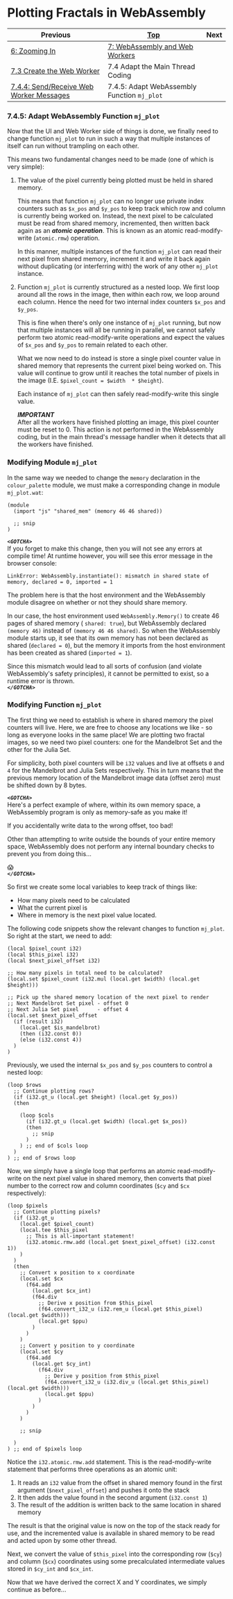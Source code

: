 # Plotting Fractals in WebAssembly

| Previous | [Top](/chriswhealy/plotting-fractals-in-webassembly) | Next
|---|---|---
| [6: Zooming In](/chriswhealy/FractalWASM/06%20Zoom%20Image/) | [7: WebAssembly and Web Workers](/chriswhealy/FractalWASM/07%20Web%20Workers/)  |
| [7.3 Create the Web Worker](/chriswhealy/FractalWASM/07%20Web%20Workers/03/) | 7.4 Adapt the Main Thread Coding |
| [7.4.4: Send/Receive Web Worker Messages](/chriswhealy/FractalWASM/07%20Web%20Workers/04/04/) | 7.4.5: Adapt WebAssembly Function `mj_plot` |

### 7.4.5: Adapt WebAssembly Function `mj_plot`

Now that the UI and Web Worker side of things is done, we finally need to change function `mj_plot` to run in such a way that multiple instances of itself can run without trampling on each other.

This means two fundamental changes need to be made (one of which is very simple):

1. The value of the pixel currently being plotted must be held in shared memory.

   This means that function `mj_plot` can no longer use private index counters such as `$x_pos` and `$y_pos` to keep track which row and column is currently being worked on.
   Instead, the next pixel to be calculated must be read from shared memory, incremented, then written back again as an ***atomic operation***.
   This is known as an atomic read-modify-write (`atomic.rmw`) operation.

   In this manner, multiple instances of the function `mj_plot` can read their next pixel from shared memory, increment it and write it back again without duplicating (or interferring with) the work of any other `mj_plot` instance.

1. Function `mj_plot` is currently structured as a nested loop.
   We first loop around all the rows in the image, then within each row, we loop around each column.
   Hence the need for two internal index counters `$x_pos` and `$y_pos`.

   This is fine when there's only one instance of `mj_plot` running, but now that multiple instances will all be running in parallel, we cannot safely perform two atomic read-modify-write operations and expect the values of `$x_pos` and `$y_pos` to remain related to each other.

   What we now need to do instead is store a single pixel counter value in shared memory that represents the current pixel being worked on.
   This value will continue to grow until it reaches the total number of pixels in the image (I.E. `$pixel_count = $width  * $height`).

   Each instance of `mj_plot` can then safely read-modify-write this single value.

   ***IMPORTANT***<br>
   After all the workers have finished plotting an image, this pixel counter must be reset to 0.
   This action is not performed in the WebAssembly coding, but in the main thread's message handler when it detects that all the workers have finished.

### Modifying Module `mj_plot`

In the same way we needed to change the `memory` declaration in the `colour_palette` module, we must make a corresponding change in module `mj_plot.wat`:

```wast
(module
  (import "js" "shared_mem" (memory 46 46 shared))

  ;; snip
)
```

***`<GOTCHA>`***<br>
If you forget to make this change, then you will not see any errors at compile time!
At runtime however, you will see this error message in the browser console:

```
LinkError: WebAssembly.instantiate(): mismatch in shared state of memory, declared = 0, imported = 1
```

The problem here is that the host environment and the WebAssembly module disagree on whether or not they should share memory.

In our case, the host environment used `WebAssembly.Memory()` to create 46 pages of shared memory ( `shared: true`), but WebAssembly declared `(memory 46)` instead of `(memory 46 46 shared)`.
So when the WebAssembly module starts up, it see that its own memory has not been declared as shared (`declared = 0`), but the memory it imports from the host environment has been created as shared (`imported = 1`).

Since this mismatch would lead to all sorts of confusion (and violate WebAssembly's safety principles), it cannot be permitted to exist, so a runtime error is thrown.<br>
***`</GOTCHA>`***


### Modifying Function `mj_plot`

The first thing we need to establish is where in shared memory the pixel counters will live.
Here, we are free to choose any locations we like - so long as everyone looks in the same place!
We are plotting two fractal images, so we need two pixel counters: one for the Mandelbrot Set and the other for the Julia Set.

For simplicity, both pixel counters will be `i32` values and live at offsets `0` and `4` for the Mandelbrot and Julia Sets respectively.
This in turn means that the previous memory location of the Mandelbrot image data (offset zero) must be shifted down by 8 bytes.

***`<GOTCHA>`***<br>
Here's a perfect example of where, within its own memory space, a WebAssembly program is only as memory-safe as you make it!

If you accidentally write data to the wrong offset, too bad!

Other than attempting to write outside the bounds of your entire memory space, WebAssembly does not perform any internal boundary checks to prevent you from doing this...

😱<br>
***`</GOTCHA>`***

So first we create some local variables to keep track of things like:

* How many pixels need to be calculated
* What the current pixel is
* Where in memory is the next pixel value located.

The following code snippets show the relevant changes to function `mj_plot`.
So right at the start, we need to add:

```wast
(local $pixel_count i32)
(local $this_pixel i32)
(local $next_pixel_offset i32)

;; How many pixels in total need to be calculated?
(local.set $pixel_count (i32.mul (local.get $width) (local.get $height)))

;; Pick up the shared memory location of the next pixel to render
;; Next Mandelbrot Set pixel - offset 0
;; Next Julia Set pixel      - offset 4
(local.set $next_pixel_offset
  (if (result i32)
    (local.get $is_mandelbrot)
    (then (i32.const 0))
    (else (i32.const 4))
  )
)
```

Previously, we used the internal `$x_pos` and `$y_pos` counters to control a nested loop:

```wast
(loop $rows
  ;; Continue plotting rows?
  (if (i32.gt_u (local.get $height) (local.get $y_pos))
  (then

    (loop $cols
      (if (i32.gt_u (local.get $width) (local.get $x_pos))
      (then
        ;; snip
      )
    ) ;; end of $cols loop
  )
) ;; end of $rows loop
```

Now, we simply have a single loop that performs an atomic read-modify-write on the next pixel value in shared memory, then converts that pixel number to the correct row and column coordinates (`$cy` and `$cx` respectively):

```wast
(loop $pixels
  ;; Continue plotting pixels?
  (if (i32.gt_u
    (local.get $pixel_count)
    (local.tee $this_pixel
      ;; This is all-important statement!
      (i32.atomic.rmw.add (local.get $next_pixel_offset) (i32.const 1))
    )
  )
  (then
    ;; Convert x position to x coordinate
    (local.set $cx
      (f64.add
        (local.get $cx_int)
        (f64.div
          ;; Derive x position from $this_pixel
          (f64.convert_i32_u (i32.rem_u (local.get $this_pixel) (local.get $width)))
          (local.get $ppu)
        )
      )
    )
    ;; Convert y position to y coordinate
    (local.set $cy
      (f64.add
        (local.get $cy_int)
          (f64.div
            ;; Derive y position from $this_pixel
            (f64.convert_i32_u (i32.div_u (local.get $this_pixel) (local.get $width)))
            (local.get $ppu)
          )
        )
      )
    )

    ;; snip

  )
) ;; end of $pixels loop
```

Notice the `i32.atomic.rmw.add` statement.
This is the read-modify-write statement that performs three operations as an atomic unit:

1. It reads an `i32` value from the offset in shared memory found in the first argument (`$next_pixel_offset`) and pushes it onto the stack
1. It then adds the value found in the second argument (`i32.const 1`)
1. The result of the addition is written back to the same location in shared memory

The result is that the original value is now on the top of the stack ready for use, and the incremented value is available in shared memory to be read and acted upon by some other thread.

Next, we convert the value of `$this_pixel` into the corresponding row (`$cy`) and column (`$cx`) coordinates using some precalculated intermediate values stored in `$cy_int` and `$cx_int`.

Now that we have derived the correct X and Y coordinates, we simply continue as before...

